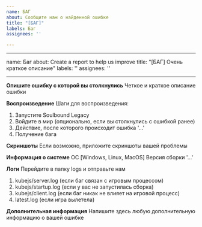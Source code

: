 ```yaml
---
name: БАГ
about: Сообщите нам о найденной ошибке
title: "[БАГ]"
labels: Баг
assignees: ''

---
```


---
name: Баг
about: Create a report to help us improve
title: "[БАГ] Очень краткое описание"
labels: ''
assignees: ''

---

**Опишите ошибку с которой вы столкнулись**
Четкое и краткое описание ошибки

**Воспроизведение**
Шаги для воспроизведения:
1. Запустите Soulbound Legacy
2. Войдите в мир (опционально, если вы столкнулись с ошибкой ранее)
3. Действие, после которого происходит ошибка '...'
4. Получение бага

**Скриншоты**
Если возможно, приложите скриншоты вашей проблемы

**Информация о системе**
ОС [Windows, Linux, MacOS]
Версия сборки '...'

**Логи**
Перейдите в папку logs и отправьте нам
1. kubejs/server.log (если баг связан с игровым процессом)
2. kubejs/startup.log (если у вас не запустилась сборка)
3. kubejs/client.log (если баг никак не влияет на игровой процесс)
4. latest.log (если игра вылетела)

**Дополнительная информация**
Напишите здесь любую дополнительную информацию о вашей ошибке
